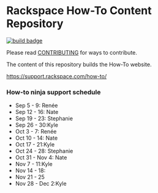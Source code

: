 # Rackspace How-To Content Repository

[![build badge](https://build.developer.rackspace.com/rackerlabs/rackspace-how-to/badge?branch=master)](https://build.developer.rackspace.com/rackerlabs/rackspace-how-to)

Please read [CONTRIBUTING](CONTRIBUTING.md) for ways to contribute.

The content of this repository builds the How-To website.

https://support.rackspace.com/how-to/

### How-to ninja support schedule


- Sep 5 - 9: Renée
- Sep 12 - 16: Nate
- Sep 19 - 23: Stephanie
- Sep 26 - 30:Kyle
- Oct 3 - 7: Renée
- Oct 10 - 14: Nate
- Oct 17 - 21:Kyle
- Oct 24 - 28: Stephanie
- Oct 31 - Nov 4: Nate
- Nov 7 - 11:Kyle
- Nov 14 - 18:
- Nov 21 - 25
- Nov 28 - Dec 2:Kyle
